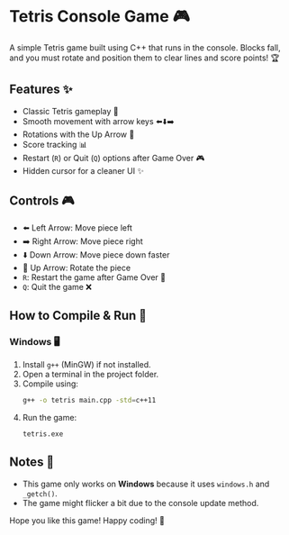 # Tetris Console Game 🎮

A simple Tetris game built using C++ that runs in the console. Blocks fall, and you must rotate and position them to clear lines and score points! 🏆

## Features ✨
- Classic Tetris gameplay 🎲
- Smooth movement with arrow keys ⬅️⬇️➡️
- Rotations with the Up Arrow 🔄
- Score tracking 📊
- Restart (`R`) or Quit (`Q`) options after Game Over 🎮
- Hidden cursor for a cleaner UI ✨

## Controls 🎮
- ⬅️ Left Arrow: Move piece left
- ➡️ Right Arrow: Move piece right
- ⬇️ Down Arrow: Move piece down faster
- 🔼 Up Arrow: Rotate the piece
- `R`: Restart the game after Game Over 🔁
- `Q`: Quit the game ❌

## How to Compile & Run 🚀
### Windows 🖥️
1. Install `g++` (MinGW) if not installed.
2. Open a terminal in the project folder.
3. Compile using:
   ```sh
   g++ -o tetris main.cpp -std=c++11
   ```
4. Run the game:
   ```sh
   tetris.exe
   ```
## Notes 📄
- This game only works on **Windows** because it uses `windows.h` and `_getch()`.
- The game might flicker a bit due to the console update method.

Hope you like this game! Happy coding! 🚀
